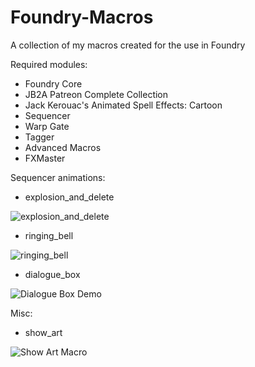 # Foundry-Macros
A collection of my macros created for the use in Foundry

Required modules:
- Foundry Core
- JB2A Patreon Complete Collection
- Jack Kerouac's Animated Spell Effects: Cartoon
- Sequencer
- Warp Gate
- Tagger
- Advanced Macros
- FXMaster

Sequencer animations:
- explosion_and_delete

![explosion_and_delete](https://user-images.githubusercontent.com/30681313/234222808-27b0e847-bb5e-43da-acbf-dc68b90f2892.gif)

- ringing_bell

![ringing_bell](https://user-images.githubusercontent.com/30681313/235316138-5ce57460-eeb2-4f8f-aea9-ce9fac89716a.gif)

- dialogue_box

![Dialogue Box Demo](https://github.com/SgtGhatak/Foundry-Macros/assets/30681313/c0168d5d-5ad1-43b3-b003-79d38d99a86c)

Misc:
- show_art

![Show Art Macro](https://github.com/SgtGhatak/Foundry-Macros/assets/30681313/0407e040-5064-4263-8e86-5d6d23fe41cf)


